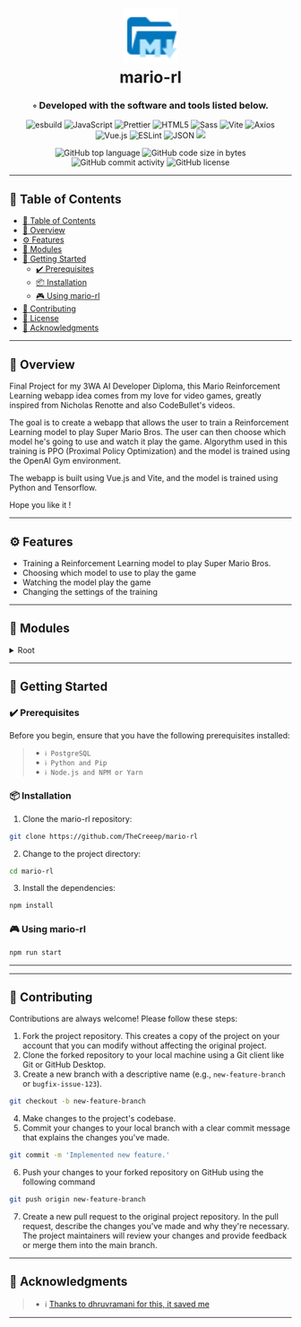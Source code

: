 <div align="center">
<h1 align="center">
<img src="https://raw.githubusercontent.com/PKief/vscode-material-icon-theme/ec559a9f6bfd399b82bb44393651661b08aaf7ba/icons/folder-markdown-open.svg" width="100" />
<br>mario-rl
</h1>
<h3>◦ Developed with the software and tools listed below.</h3>

<p align="center">
<img src="https://img.shields.io/badge/esbuild-FFCF00.svg?style&logo=esbuild&logoColor=black" alt="esbuild" />
<img src="https://img.shields.io/badge/JavaScript-F7DF1E.svg?style&logo=JavaScript&logoColor=black" alt="JavaScript" />
<img src="https://img.shields.io/badge/Prettier-F7B93E.svg?style&logo=Prettier&logoColor=black" alt="Prettier" />
<img src="https://img.shields.io/badge/HTML5-E34F26.svg?style&logo=HTML5&logoColor=white" alt="HTML5" />
<img src="https://img.shields.io/badge/Sass-CC6699.svg?style&logo=Sass&logoColor=white" alt="Sass" />
<img src="https://img.shields.io/badge/Vite-646CFF.svg?style&logo=Vite&logoColor=white" alt="Vite" />
<img src="https://img.shields.io/badge/Axios-5A29E4.svg?style&logo=Axios&logoColor=white" alt="Axios" />

<img src="https://img.shields.io/badge/Vue.js-4FC08D.svg?style&logo=vuedotjs&logoColor=white" alt="Vue.js" />
<img src="https://img.shields.io/badge/ESLint-4B32C3.svg?style&logo=ESLint&logoColor=white" alt="ESLint" />
<img src="https://img.shields.io/badge/JSON-000000.svg?style&logo=JSON&logoColor=white" alt="JSON" />
<img src="https://img.shields.io/badge/PostgreSQL-316192?style=for-the-badge&logo=postgresql&logoColor=white"/>

</p>
<img src="https://img.shields.io/github/languages/top/TheCreeep/mario-rl?style&color=5D6D7E" alt="GitHub top language" />
<img src="https://img.shields.io/github/languages/code-size/TheCreeep/mario-rl?style&color=5D6D7E" alt="GitHub code size in bytes" />
<img src="https://img.shields.io/github/commit-activity/m/TheCreeep/mario-rl?style&color=5D6D7E" alt="GitHub commit activity" />
<img src="https://img.shields.io/github/license/TheCreeep/mario-rl?style&color=5D6D7E" alt="GitHub license" />
</div>

---

## 📒 Table of Contents
- [📒 Table of Contents](#-table-of-contents)
- [📍 Overview](#-overview)
- [⚙️ Features](#️-features)
- [🧩 Modules](#-modules)
- [🚀 Getting Started](#-getting-started)
  - [✔️ Prerequisites](#️-prerequisites)
  - [📦 Installation](#-installation)
  - [🎮 Using mario-rl](#-using-mario-rl)
- [🤝 Contributing](#-contributing)
- [📄 License](#-license)
- [👏 Acknowledgments](#-acknowledgments)

---


## 📍 Overview

Final Project for my 3WA AI Developer Diploma, this Mario Reinforcement Learning webapp 
idea comes from my love for video games, greatly inspired from Nicholas Renotte and also CodeBullet's videos.

The goal is to create a webapp that allows the user to train a Reinforcement Learning model to play Super Mario Bros.
The user can then choose which model he's going to use and watch it play the game.
Algorythm used in this training is PPO (Proximal Policy Optimization) and the model is trained using the OpenAI Gym environment.

The webapp is built using Vue.js and Vite, and the model is trained using Python and Tensorflow.

Hope you like it !

---

## ⚙️ Features

- Training a Reinforcement Learning model to play Super Mario Bros.
- Choosing which model to use to play the game
- Watching the model play the game
- Changing the settings of the training


---

## 🧩 Modules

<details closed><summary>Root</summary>

| File                                                                                         | Summary                   |
| ---                                                                                          | ---                       |
| [.eslintrc.cjs](https://github.com/TheCreeep/mario-rl/blob/main/.eslintrc.cjs)               | HTTPStatus Exception: 429 |
| [index.html](https://github.com/TheCreeep/mario-rl/blob/main/index.html)                     | HTTPStatus Exception: 429 |
| [vite.config.js](https://github.com/TheCreeep/mario-rl/blob/main/vite.config.js)             | HTTPStatus Exception: 429 |
| [App.vue](https://github.com/TheCreeep/mario-rl/blob/main/src\App.vue)                       | HTTPStatus Exception: 429 |
| [main.js](https://github.com/TheCreeep/mario-rl/blob/main/src\main.js)                       | HTTPStatus Exception: 429 |
| [index.js](https://github.com/TheCreeep/mario-rl/blob/main/src\router\index.js)              | HTTPStatus Exception: 429 |
| [models.js](https://github.com/TheCreeep/mario-rl/blob/main/src\stores\models.js)            | HTTPStatus Exception: 429 |
| [settings.js](https://github.com/TheCreeep/mario-rl/blob/main/src\stores\settings.js)        | HTTPStatus Exception: 429 |
| [DataView.vue](https://github.com/TheCreeep/mario-rl/blob/main/src\views\DataView.vue)       | HTTPStatus Exception: 429 |
| [ModelSelect.vue](https://github.com/TheCreeep/mario-rl/blob/main/src\views\ModelSelect.vue) | HTTPStatus Exception: 429 |
| [Settings.vue](https://github.com/TheCreeep/mario-rl/blob/main/src\views\Settings.vue)       | HTTPStatus Exception: 429 |
| [Training.vue](https://github.com/TheCreeep/mario-rl/blob/main/src\views\Training.vue)       | HTTPStatus Exception: 429 |

</details>

---

## 🚀 Getting Started

### ✔️ Prerequisites

Before you begin, ensure that you have the following prerequisites installed:
> - `ℹ️ PostgreSQL`
> - `ℹ️ Python and Pip`
> - `ℹ️ Node.js and NPM or Yarn`

### 📦 Installation

1. Clone the mario-rl repository:
```sh
git clone https://github.com/TheCreeep/mario-rl
```

2. Change to the project directory:
```sh
cd mario-rl
```

3. Install the dependencies:
```sh
npm install
```

### 🎮 Using mario-rl

```sh
npm run start
```

---



---

## 🤝 Contributing

Contributions are always welcome! Please follow these steps:
1. Fork the project repository. This creates a copy of the project on your account that you can modify without affecting the original project.
2. Clone the forked repository to your local machine using a Git client like Git or GitHub Desktop.
3. Create a new branch with a descriptive name (e.g., `new-feature-branch` or `bugfix-issue-123`).
```sh
git checkout -b new-feature-branch
```
4. Make changes to the project's codebase.
5. Commit your changes to your local branch with a clear commit message that explains the changes you've made.
```sh
git commit -m 'Implemented new feature.'
```
6. Push your changes to your forked repository on GitHub using the following command
```sh
git push origin new-feature-branch
```
7. Create a new pull request to the original project repository. In the pull request, describe the changes you've made and why they're necessary.
The project maintainers will review your changes and provide feedback or merge them into the main branch.

---

## 👏 Acknowledgments

> - ℹ️  [Thanks to dhruvramani for this, it saved me](https://github.com/dhruvramani/gym-render-browser)

---
